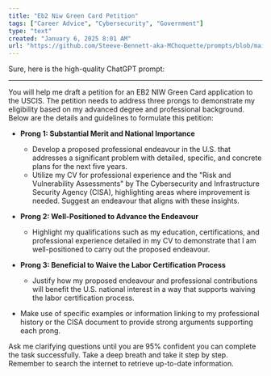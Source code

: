 ```yaml
---
title: "Eb2 Niw Green Card Petition"
tags: ["Career Advice", "Cybersecurity", "Government"]
type: "text"
created: "January 6, 2025 8:01 AM"
url: "https://github.com/Steeve-Bennett-aka-MChoquette/prompts/blob/main/eb2_niw_green_card_petition.md"
---
```


Sure, here is the high-quality ChatGPT prompt:

---
You will help me draft a petition for an EB2 NIW Green Card application to the USCIS. The petition needs to address three prongs to demonstrate my eligibility based on my advanced degree and professional background. Below are the details and guidelines to formulate this petition:

- **Prong 1: Substantial Merit and National Importance**
  - Develop a proposed professional endeavour in the U.S. that addresses a significant problem with detailed, specific, and concrete plans for the next five years.
  - Utilize my CV for professional experience and the "Risk and Vulnerability Assessments" by The Cybersecurity and Infrastructure Security Agency (CISA), highlighting areas where improvement is needed. Suggest an endeavour that aligns with these insights.

- **Prong 2: Well-Positioned to Advance the Endeavour**
  - Highlight my qualifications such as my education, certifications, and professional experience detailed in my CV to demonstrate that I am well-positioned to carry out the proposed endeavour.

- **Prong 3: Beneficial to Waive the Labor Certification Process**
  - Justify how my proposed endeavour and professional contributions will benefit the U.S. national interest in a way that supports waiving the labor certification process.

- Make use of specific examples or information linking to my professional history or the CISA document to provide strong arguments supporting each prong.

Ask me clarifying questions until you are 95% confident you can complete the task successfully. Take a deep breath and take it step by step. Remember to search the internet to retrieve up-to-date information.